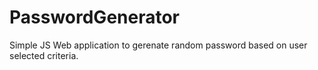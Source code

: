 # PasswordGenerator

Simple JS Web application to gerenate random password based on user selected criteria.